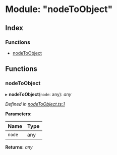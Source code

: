 
# Module: "nodeToObject"

## Index

### Functions

* [nodeToObject](_nodetoobject_.md#nodetoobject)

## Functions

###  nodeToObject

▸ **nodeToObject**(`node`: any): *any*

*Defined in [nodeToObject.ts:1](https://github.com/figma-plugin-helper-functions/figma-plugin-helpers/blob/d7893cb/src/helpers/nodeToObject.ts#L1)*

**Parameters:**

Name | Type |
------ | ------ |
`node` | any |

**Returns:** *any*
